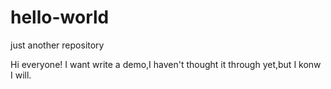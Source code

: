 # hello-world
just another repository

Hi everyone!
I want write a demo,I haven't thought it through yet,but I konw I will.
